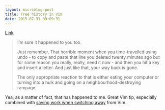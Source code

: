 ```yaml
---
layout: microblog-post
title: Tree history in Vim
date: 2015-07-31 09:09:31
---
```

[Link](http://ideasintosoftware.com/history-is-a-tree/)

> I’m sure it happened to you too. 
>
> Just remember. That horrible moment when you time-travelled using undo - to copy and paste that line you deleted twenty minutes ago but for some reason you really, really, need it now - and then you hit a key and insert a letter. And just like that, your way back is gone. 
>
> The only appropriate reaction to that is either eating your computer or turning into a hulk and going on a neighbourhood-destroying rampage.

Yea, as a matter of fact, that has happened to me. Great Vim tip, especially combined with [saving work when switching away](http://ideasintosoftware.com/vim-productivity-tips/) from Vim. 

